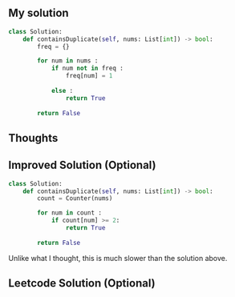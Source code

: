 ## My solution

```python
class Solution:
    def containsDuplicate(self, nums: List[int]) -> bool:
        freq = {}

        for num in nums :
            if num not in freq :
                freq[num] = 1
            
            else :
                return True
        
        return False
```

## Thoughts


## Improved Solution (Optional)

```python
class Solution:
    def containsDuplicate(self, nums: List[int]) -> bool:
        count = Counter(nums)

        for num in count :
            if count[num] >= 2:
                return True
            
        return False
```
Unlike what I thought, this is much slower than the solution above.
## Leetcode Solution (Optional)

```python

```